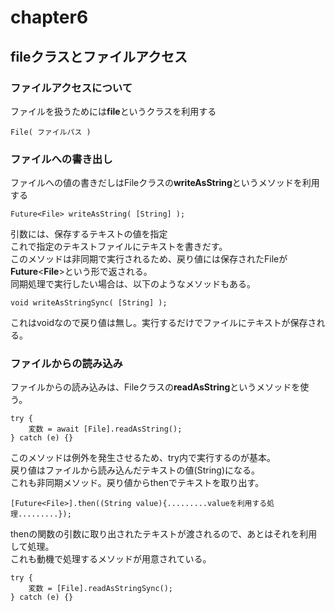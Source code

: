 # chapter6

## fileクラスとファイルアクセス
### ファイルアクセスについて
ファイルを扱うためには**file**というクラスを利用する
```
File( ファイルパス )
```
### ファイルへの書き出し
ファイルへの値の書きだしはFileクラスの**writeAsString**というメソッドを利用する
```
Future<File> writeAsString( [String] );
```
引数には、保存するテキストの値を指定  
これで指定のテキストファイルにテキストを書きだす。  
このメソッドは非同期で実行されるため、戻り値には保存されたFileが**Future**<**File**>という形で返される。  
同期処理で実行したい場合は、以下のようなメソッドもある。
```
void writeAsStringSync( [String] );
```
これはvoidなので戻り値は無し。実行するだけでファイルにテキストが保存される。
### ファイルからの読み込み
ファイルからの読み込みは、Fileクラスの**readAsString**というメソッドを使う。
```
try {
    変数 = await [File].readAsString();
} catch (e) {}
```
このメソッドは例外を発生させるため、try内で実行するのが基本。  
戻り値はファイルから読み込んだテキストの値(String)になる。  
これも非同期メソッド。戻り値からthenでテキストを取り出す。
```
[Future<File>].then((String value){.........valueを利用する処理.........});
```
thenの関数の引数に取り出されたテキストが渡されるので、あとはそれを利用して処理。  
これも動機で処理するメソッドが用意されている。
```
try {
    変数 = [File].readAsStringSync();
} catch (e) {}
```